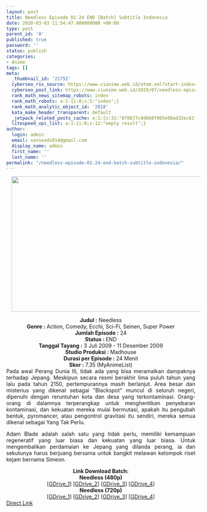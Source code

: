 ```yaml
---
layout: post
title: Needless Episode 01-24 END [Batch] Subtitle Indonesia
date: 2020-03-03 11:54:47.000000000 +00:00
type: post
parent_id: '0'
published: true
password: ''
status: publish
categories:
- Anime
tags: []
meta:
  _thumbnail_id: '21752'
  cyberseo_rss_source: https://www.ciunime.web.id/atom.xml?start-index=1051&max-results=150
  cyberseo_post_link: https://www.ciunime.web.id/2019/07/needless-episode-01-24-end-batch.html
  rank_math_news_sitemap_robots: index
  rank_math_robots: a:1:{i:0;s:5:"index";}
  rank_math_analytic_object_id: '2018'
  kata_make_header_transparent: default
  _jetpack_related_posts_cache: a:1:{s:32:"8f6677c9d6b0f903e98ad32ec61f8deb";a:2:{s:7:"expires";i:1655409623;s:7:"payload";a:0:{}}}
  litespeed_vpi_list: a:1:{i:0;s:12:"empty result";}
author:
  login: admin
  email: senseads014@gmail.com
  display_name: admin
  first_name: ''
  last_name: ''
permalink: "/needless-episode-01-24-end-batch-subtitle-indonesia/"
---
```

<div class="separator" style="clear: both; text-align: center;"><a href="https://1.bp.blogspot.com/-REwIm8qeAsU/XShwxrz5jDI/AAAAAAAAbks/37A1k4j1Ywwug_Y3leqZR2ExwD6UfwA8QCLcBGAs/s1600/Needless.jpg" imageanchor="1" style="margin-left: 1em; margin-right: 1em;"><img border="0" data-original-height="720" data-original-width="1280" height="360" src="{{ site.baseurl }}/assets/2020/03/Needless.jpg" width="640" /></a></div>
<p>
<div style="text-align: center;"><b>Judul</b><b><b> </b>:</b> Needless</div>
<div style="text-align: center;"><b><b>Genre :</b></b> Action, Comedy, Ecchi, Sci-Fi, Seinen, Super Power</div>
<div style="text-align: center;"><b>Jumlah Episode :</b> 24<br /><b>Status :&nbsp;</b>END<br /><b>Tanggal Tayang :</b> 3 Juli 2009 - 11 Desember 2009<br /><b>Studio Produksi :</b> Madhouse<br /><b>Durasi per Episode :</b> 24 Menit</div>
<div style="text-align: center;"><b>Skor :</b> 7.35 (MyAnimeList)</div>
<div style="text-align: center;"></div>
<div style="text-align: justify;">Pada awal Perang Dunia III, tidak ada yang bisa meramalkan dampaknya terhadap Jepang. Meskipun secara resmi berakhir lima puluh tahun yang lalu pada tahun 2150, pertempurannya masih berlanjut. Area besar dan misterius yang dikenal sebagai "Blackspot" muncul di seluruh negeri, dipenuhi dengan reruntuhan kota dan desa yang terkontaminasi. Orang-orang di dalamnya terperangkap untuk menghentikan penyebaran kontaminasi, dan kekuatan mereka mulai bermutasi, apakah itu pengubah bentuk, pyromancer, atau pengontrol gravitasi itu sendiri, mereka semua dikenal sebagai Yang Tak Perlu.</p>
<p>Adam Blade adalah salah satu yang tidak perlu, memiliki kemampuan regeneratif yang luar biasa dan kekuatan yang luar biasa. Untuk mengembalikan perdamaian ke Jepang yang dilanda perang, ia dan sekutunya harus berjuang bersama untuk bangkit melawan kelompok riset kejam bernama Simeon.</p></div>
<div style="text-align: justify;"></div>
<div style="text-align: justify;"></div>
<div style="text-align: center;"><b>Link Download Batch:</b></div>
<div style="text-align: center;"><b>Needless (480p)</b></div>
<div style="text-align: center;">[<a href="https://drive.google.com/uc?id=14yzQEKBJM6U40hH1j_0p8aUjH4vJ9-Y9" target="_blank" rel="noopener">GDrive_1</a>] [<a href="https://drive.google.com/uc?id=1h9Q-v1ORXQWcTJD4atJfHIEQd6TQpc5_" target="_blank" rel="noopener">GDrive_2</a>] [<a href="https://drive.google.com/uc?id=1AO81eo2OH1POwY4Tukq98C_jXalIQNKe" target="_blank" rel="noopener">GDrive_3</a>] [<a href="https://drive.google.com/uc?id=1ue00k0jb3E-gDmmgzz2-W0qL5_txOAKh" target="_blank" rel="noopener">GDrive_4</a>]</div>
<div style="text-align: center;"><b>Needless (720p)</b><br />[<a href="https://drive.google.com/uc?id=1zkmj4KUqF53g-VkmoQulzKKmBOElInCq" target="_blank" rel="noopener">GDrive_1</a>] [<a href="https://drive.google.com/uc?id=1v0TpU7eLHC6Xy5pCb6ntxJ5QJnQA4mHS" target="_blank" rel="noopener">GDrive_2</a>] [<a href="https://drive.google.com/uc?id=1Fw4iCh8QE5ZEwxoN4cCNPcvcOeibeSmf" target="_blank" rel="noopener">GDrive_3</a>] [<a href="https://drive.google.com/uc?id=1acaEJKLd_UCkdaM_6pf8kjnY4cuauXvB" target="_blank" rel="noopener">GDrive_4</a>]</div>
<link rel="stylesheet" href="https://cdnjs.cloudflare.com/ajax/libs/font-awesome/4.7.0/css/font-awesome.min.css" />
<div class="divbtn"> <a href="https://handymansurrender.com/fihup8buzv?key=94550f7ce39444073321dde3b8782f97" class="btn"><i class="fa fa-download"></i> Direct Link</a> </div>
